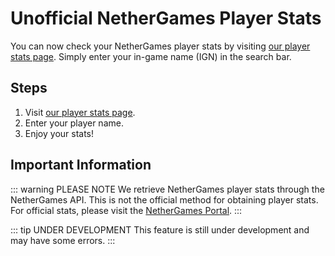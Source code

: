# Unofficial NetherGames Player Stats

You can now check your NetherGames player stats by visiting [our player stats page](https://notreal003.github.io/player). Simply enter your in-game name (IGN) in the search bar.

## Steps

1. Visit [our player stats page](https://notreal003.github.io/player).
2. Enter your player name.
3. Enjoy your stats!

## Important Information

::: warning PLEASE NOTE
We retrieve NetherGames player stats through the NetherGames API. This is not the official method for obtaining player stats. For official stats, please visit the [NetherGames Portal](https://ngmc.co/portal).
:::

::: tip UNDER DEVELOPMENT
This feature is still under development and may have some errors.
:::
